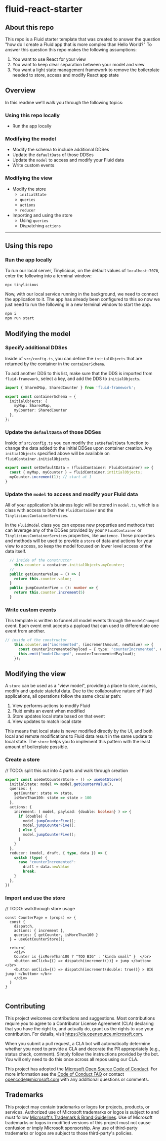 # fluid-react-starter

## About this repo

This repo is a Fluid starter template that was created to answer the question "how do I create a Fluid app that is more complex than Hello World?" To answer this question this repo makes the following assumptions:

1. You want to use React for your view
2. You want to keep clear separation between your model and view
3. You want a light state management framework to remove the boilerplate needed to store, access and modify React app state


## Overview
In this readme we'll walk you through the following topics:

### Using this repo locally

- Run the app locally
### Modifying the model

- Modify the schema to include additional DDSes
- Update the `defaultData` of those DDSes
- Update the `model` to access and modify your Fluid data
- Write custom events

### Modifying the view

- Modify the store
  - `initialState`
  - `queries`
  - `actions`
  - `reducer`
- Importing and using the store
  - Using `queries`
  - Dispatching `actions`


--- 

## Using this repo

### Run the app locally

To run our local server, Tinylicious, on the default values of `localhost:7070`, enter the following into a terminal window:

```
npx tinylicious
```

Now, with our local service running in the background, we need to connect the application to it. The app has already been configured to this so now we just need to run the following in a new terminal window to start the app.

```bash
npm i
npm run start
```

## Modifying the model

### Specify additional DDSes

Inside of `src/config.ts`, you can define the `initialObjects` that are returned by the container in the `containerSchema`. 

To add another DDS to this list, make sure that the DDS is imported from `fluid-framework`, select a key, and add the DDS to `initialObjects`.

```ts
import { SharedMap, SharedCounter } from 'fluid-framework';

export const containerSchema = {
  initialObjects: {
    myMap: SharedMap,
    myCounter: SharedCounter
  },
};
```
### Update the `defaultData` of those DDSes

Inside of `src/config.ts` you can modify the `setDefaultData` function to change the data added to the initial DDSes upon container creation. Any `initialObjects` specified above will be available on `fluidContainer.initialObjects`. 

```ts
export const setDefaultData = (fluidContainer: FluidContainer) => {
  const { myMap, myCounter } = fluidContainer.intitialObjects;
  myCounter.increment(1); // start at 1
}
```

### Update the `model` to access and modify your Fluid data

All of your application's business logic will be stored in `model.ts`, which is a class with access to both the `FluidContainer` and the `TinyliciousContainerServices`. 

In the `FluidModel` class you can expose new properties and methods that can leverage any of the DDSes provided by your `FluidContainer` or `TinyliciousContainerServices` properties, like `audience`. These properties and methods will be used to provide a `store` of data and actions for your view to access, so keep the model focused on lower level access of the data itself.

```ts
  // inside of the constructor
    this.counter = container.initialObjects.myCounter;
  //
  public getCounterValue = () => {
    return this.counter.value;
  }
  public jumpCounterFive = (): number => {
    return this.counter.increment(5)
  }
```

### Write custom events

This template is written to funnel all model events through the `modelChanged` event. Each event emit accepts a payload that can used to differentiate one event from another. 

```ts
// inside of the constructor
    this.counter.on("incremented", (incrementAmount, newValue) => {
      const counterIncrementedPayload = { type: "counterIncremented", data: {incrementAmount, newValue} };
      this.emit("modelChanged", counterIncrementedPayload);
    });

```

## Modifying the view

A `store` can be used as a "view model", providing a place to store, access, modify and update stateful data. Due to the collaborative nature of Fluid applications, all operations follow the same circular path:

1. View performs actions to modify Fluid
2. Fluid emits an event when modified
3. Store updates local state based on that event
4. View updates to match local state

This means that local state is never modified directly by the UI, and both local and remote modifications to Fluid data result in the same update to local state. The `store` helps you to implement this pattern with the least amount of boilerplate possible.

### Create a store

// TODO: split this out into 4 parts and walk through creation

```ts
export const useGetCounterStore = () => useGetStore({
  initialState: model => model.getCounterValue(),
  queries: {
    getCounter: state => state,
    isMoreThan100: state => state > 100
  },
  actions: {
    increment: ( model, payload: {double: boolean} ) => {
      if (double) { 
        model.jumpCounterFive(); 
        model.jumpCounterFive(); 
      } else {
        model.jumpCounterFive();
      }
    }
  },
  reducer: (model, draft, { type, data }) => {
    switch (type) {
      case "counterIncremented":
        draft = data.newValue
        break;          
    }
  },
})
```
   

### Import and use the store

// TODO: walkthrough store usage

```tsx
const CounterPage = (props) => {
  const {
    dispatch,
    actions: { increment },
    queries: { getCounter, isMoreThan100 }
  } = useGetCounterStore();

  return(
    <div> 
    Counter is {isMoreThan100 ? "TOO BIG" : "kinda small" }  </br>
    <button onClick={() => dispatch(increment())} > jump </button> </br>
    <button onClick={() => dispatch(increment(double: true))} > BIG jump! </button> </br>
    </div>
  )
}


```

## Contributing

This project welcomes contributions and suggestions. Most contributions require you to agree to a
Contributor License Agreement (CLA) declaring that you have the right to, and actually do, grant us
the rights to use your contribution. For details, visit https://cla.opensource.microsoft.com.

When you submit a pull request, a CLA bot will automatically determine whether you need to provide
a CLA and decorate the PR appropriately (e.g., status check, comment). Simply follow the instructions
provided by the bot. You will only need to do this once across all repos using our CLA.

This project has adopted the [Microsoft Open Source Code of Conduct](https://opensource.microsoft.com/codeofconduct/).
For more information see the [Code of Conduct FAQ](https://opensource.microsoft.com/codeofconduct/faq/) or
contact [opencode@microsoft.com](mailto:opencode@microsoft.com) with any additional questions or comments.

## Trademarks

This project may contain trademarks or logos for projects, products, or services. Authorized use of Microsoft
trademarks or logos is subject to and must follow
[Microsoft's Trademark & Brand Guidelines](https://www.microsoft.com/en-us/legal/intellectualproperty/trademarks/usage/general).
Use of Microsoft trademarks or logos in modified versions of this project must not cause confusion or imply Microsoft sponsorship.
Any use of third-party trademarks or logos are subject to those third-party's policies.
